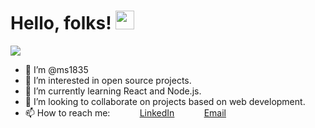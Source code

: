 # Hello, folks! <img src="https://raw.githubusercontent.com/MartinHeinz/MartinHeinz/master/wave.gif" width="30px">
![](https://visitor-badge.laobi.icu/badge?page_id=ms1835.ms1835)
- 👋 I’m @ms1835
- 👀 I’m interested in open source projects.
- 🌱 I’m currently learning React and Node.js.
- 💞️ I’m looking to collaborate on projects based on web development.
- 📫 How to reach me: &nbsp;&nbsp;&nbsp;&nbsp;&nbsp;&nbsp;&nbsp;&nbsp;&nbsp;&nbsp; [LinkedIn](https://www.linkedin.com/in/mayank-singh-3a6379128/)
                      &nbsp;&nbsp;&nbsp;&nbsp;&nbsp;&nbsp;&nbsp;&nbsp;&nbsp;&nbsp; [Email](mayanksingh5399@gmail.com)
